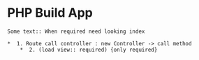 # PHP Build App

`` Some text:: When required need looking index 
``

````
*  1. Route call controller : new Controller -> call method
    *  2. (load view:: required) {only required}
````